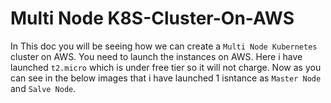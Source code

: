# Multi Node K8S-Cluster-On-AWS
In This doc you will be seeing how we can create a `Multi Node Kubernetes` cluster on AWS. You need to launch the instances on AWS. Here i have launched `t2.micro` which is under free tier so it will not charge. Now as you can see in the below images that i have launched 1 isntance as `Master Node` and `Salve Node`.
 
